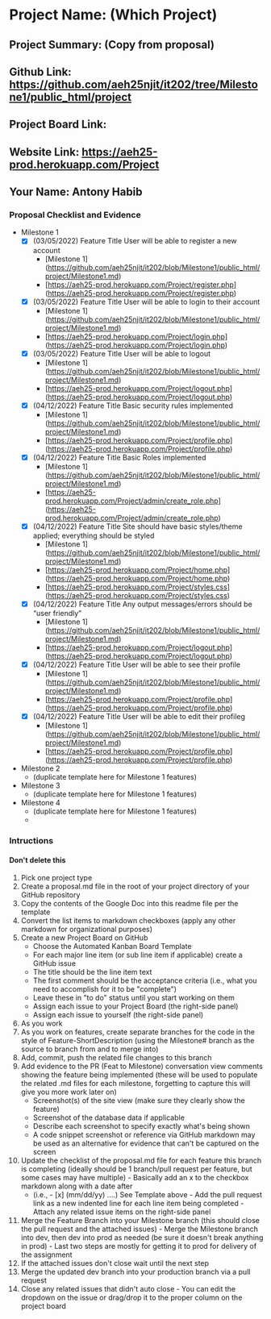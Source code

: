 # Project Name: (Which Project)
## Project Summary: (Copy from proposal)
## Github Link: https://github.com/aeh25njit/it202/tree/Milestone1/public_html/project
## Project Board Link: 
## Website Link: https://aeh25-prod.herokuapp.com/Project
## Your Name: Antony Habib

<!-- Line item / Feature template (use this for each bullet point) -- DO NOT DELETE THIS SECTION


- [ ] \(mm/dd/yyyy of completion) Feature Title (from the proposal bullet point, if it's a sub-point indent it properly)
  -  Link to related .md file: [Link Name](link url)

 End Line item / Feature Template -- DO NOT DELETE THIS SECTION --> 
 
 
### Proposal Checklist and Evidence

- Milestone 1
  - [x] \(03/05/2022) Feature Title User will be able to register a new account
    -  [Milestone 1] (https://github.com/aeh25njit/it202/blob/Milestone1/public_html/project/Milestone1.md)
    -  [https://aeh25-prod.herokuapp.com/Project/register.php] (https://aeh25-prod.herokuapp.com/Project/register.php)
  - [x] \(03/05/2022) Feature Title User will be able to login to their account 
    -  [Milestone 1] (https://github.com/aeh25njit/it202/blob/Milestone1/public_html/project/Milestone1.md) 
    -  [https://aeh25-prod.herokuapp.com/Project/login.php] (https://aeh25-prod.herokuapp.com/Project/login.php)
  - [x] \(03/05/2022) Feature Title User will be able to logout
    -  [Milestone 1] (https://github.com/aeh25njit/it202/blob/Milestone1/public_html/project/Milestone1.md)
    -  [https://aeh25-prod.herokuapp.com/Project/logout.php] (https://aeh25-prod.herokuapp.com/Project/logout.php) 
  - [x] \(04/12/2022) Feature Title Basic security rules implemented
    -  [Milestone 1] (https://github.com/aeh25njit/it202/blob/Milestone1/public_html/project/Milestone1.md) 
    -  [https://aeh25-prod.herokuapp.com/Project/profile.php] (https://aeh25-prod.herokuapp.com/Project/profile.php)
  - [x] \(04/12/2022) Feature Title Basic Roles implemented
    -  [Milestone 1] (https://github.com/aeh25njit/it202/blob/Milestone1/public_html/project/Milestone1.md) 
    -  [https://aeh25-prod.herokuapp.com/Project/admin/create_role.php] (https://aeh25-prod.herokuapp.com/Project/admin/create_role.php)
  - [x] \(04/12/2022) Feature Title Site should have basic styles/theme applied; everything should be styled
    -  [Milestone 1] (https://github.com/aeh25njit/it202/blob/Milestone1/public_html/project/Milestone1.md) 
    -  [https://aeh25-prod.herokuapp.com/Project/home.php] (https://aeh25-prod.herokuapp.com/Project/home.php)
    -  [https://aeh25-prod.herokuapp.com/Project/styles.css] (https://aeh25-prod.herokuapp.com/Project/styles.css)
  - [x] \(04/12/2022) Feature Title Any output messages/errors should be “user friendly”
    -  [Milestone 1] (https://github.com/aeh25njit/it202/blob/Milestone1/public_html/project/Milestone1.md) 
    -  [https://aeh25-prod.herokuapp.com/Project/logout.php] (https://aeh25-prod.herokuapp.com/Project/logout.php)
  - [x] \(04/12/2022) Feature Title User will be able to see their profile
    -  [Milestone 1] (https://github.com/aeh25njit/it202/blob/Milestone1/public_html/project/Milestone1.md)
    -  [https://aeh25-prod.herokuapp.com/Project/profile.php] (https://aeh25-prod.herokuapp.com/Project/profile.php) 
  - [x] \(04/12/2022) Feature Title User will be able to edit their profileg
    -  [Milestone 1] (https://github.com/aeh25njit/it202/blob/Milestone1/public_html/project/Milestone1.md) 
    -  [https://aeh25-prod.herokuapp.com/Project/profile.php] (https://aeh25-prod.herokuapp.com/Project/profile.php) 
- Milestone 2
  - (duplicate template here for Milestone 1 features)
- Milestone 3
  - (duplicate template here for Milestone 1 features)
- Milestone 4
  - (duplicate template here for Milestone 1 features)
  - 
### Intructions
#### Don't delete this
1. Pick one project type
2. Create a proposal.md file in the root of your project directory of your GitHub repository
3. Copy the contents of the Google Doc into this readme file per the template
4. Convert the list items to markdown checkboxes (apply any other markdown for organizational purposes)
5. Create a new Project Board on GitHub
   - Choose the Automated Kanban Board Template
   - For each major line item (or sub line item if applicable) create a GitHub issue
   - The title should be the line item text
   - The first comment should be the acceptance criteria (i.e., what you need to accomplish for it to be "complete")
   - Leave these in "to do" status until you start working on them
   - Assign each issue to your Project Board (the right-side panel)
   - Assign each issue to yourself (the right-side panel)
6. As you work
  1. As you work on features, create separate branches for the code in the style of Feature-ShortDescription (using the Milestone# branch as the source to branch from and to merge into)
  2. Add, commit, push the related file changes to this branch
  3. Add evidence to the PR (Feat to Milestone) conversation view comments showing the feature being implemented (these will be used to populate the related .md files for each milestone, forgetting to capture this will give you more work later on)
     - Screenshot(s) of the site view (make sure they clearly show the feature)
     - Screenshot of the database data if applicable
     - Describe each screenshot to specify exactly what's being shown
     - A code snippet screenshot or reference via GitHub markdown may be used as an alternative for evidence that can't be captured on the screen
  4. Update the checklist of the proposal.md file for each feature this branch is completing (ideally should be 1 branch/pull request per feature, but some cases may have multiple)
    - Basically add an x to the checkbox markdown along with a date after
      - (i.e.,   - [x] (mm/dd/yy) ....) See Template above
    - Add the pull request link as a new indented line for each line item being completed
    - Attach any related issue items on the right-side panel
  5. Merge the Feature Branch into your Milestone branch (this should close the pull request and the attached issues)
    - Merge the Milestone branch into dev, then dev into prod as needed (be sure it doesn't break anything in prod)
    - Last two steps are mostly for getting it to prod for delivery of the assignment 
  7. If the attached issues don't close wait until the next step
  8. Merge the updated dev branch into your production branch via a pull request
  9. Close any related issues that didn't auto close
    - You can edit the dropdown on the issue or drag/drop it to the proper column on the project board
